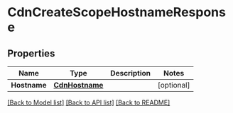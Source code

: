 # CdnCreateScopeHostnameResponse

## Properties

Name | Type | Description | Notes
------------ | ------------- | ------------- | -------------
**Hostname** | [**CdnHostname**](cdnHostname.md) |  | [optional] 

[[Back to Model list]](../README.md#documentation-for-models) [[Back to API list]](../README.md#documentation-for-api-endpoints) [[Back to README]](../README.md)


